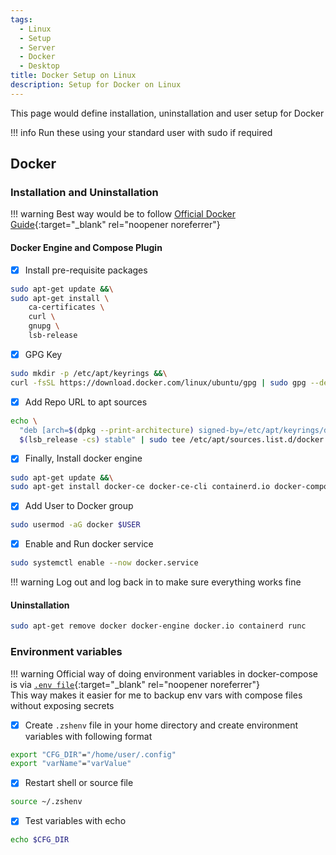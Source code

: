 ```yaml
---
tags:
  - Linux
  - Setup
  - Server
  - Docker
  - Desktop
title: Docker Setup on Linux
description: Setup for Docker on Linux
---
```

This page would define installation, uninstallation and user setup for Docker

!!! info
    Run these using your standard user with sudo if required  


## Docker

### Installation and Uninstallation

!!! warning
    Best way would be to follow [Official Docker Guide](https://docs.docker.com/engine/install/ubuntu/){:target="_blank" rel="noopener noreferrer"}

#### Docker Engine and Compose Plugin

- [x] Install pre-requisite packages
```bash
sudo apt-get update &&\
sudo apt-get install \
    ca-certificates \
    curl \
    gnupg \
    lsb-release
```

- [x] GPG Key
```bash
sudo mkdir -p /etc/apt/keyrings &&\
curl -fsSL https://download.docker.com/linux/ubuntu/gpg | sudo gpg --dearmor -o /etc/apt/keyrings/docker.gpg
```

- [x] Add Repo URL to apt sources
```bash
echo \
  "deb [arch=$(dpkg --print-architecture) signed-by=/etc/apt/keyrings/docker.gpg] https://download.docker.com/linux/ubuntu \
  $(lsb_release -cs) stable" | sudo tee /etc/apt/sources.list.d/docker.list > /dev/null
```

- [x] Finally, Install docker engine
```bash
sudo apt-get update &&\
sudo apt-get install docker-ce docker-ce-cli containerd.io docker-compose-plugin
```

- [x] Add User to Docker group
```bash
sudo usermod -aG docker $USER
```

- [x] Enable and Run docker service
```bash
sudo systemctl enable --now docker.service
```

!!! warning
    Log out and log back in to make sure everything works fine

#### Uninstallation

```bash
sudo apt-get remove docker docker-engine docker.io containerd runc
```


### Environment variables

!!! warning
    Official way of doing environment variables in docker-compose is via [`.env file`](https://docs.docker.com/compose/environment-variables/#the-env-file){:target="_blank" rel="noopener noreferrer"}  
    This way makes it easier for me to backup env vars with compose files without exposing secrets

- [x] Create `.zshenv` file in your home directory and create environment variables with following format
```bash title="vim ~/.zshenv"
export "CFG_DIR"="/home/user/.config"
export "varName"="varValue"
```

- [x] Restart shell or source file
```bash
source ~/.zshenv
```

- [x] Test variables with echo
```bash
echo $CFG_DIR
```